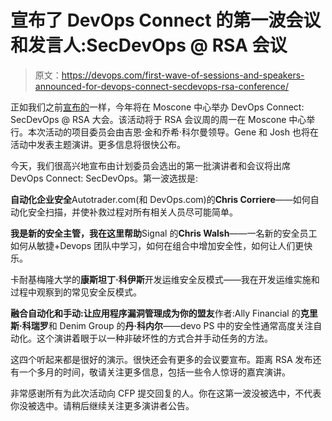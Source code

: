 # 宣布了 DevOps Connect 的第一波会议和发言人:SecDevOps @ RSA 会议

> 原文：<https://devops.com/first-wave-of-sessions-and-speakers-announced-for-devops-connect-secdevops-rsa-conference/>

正如我们之前[宣布的](https://devops.com/news/devops-connect-secops-edition-spotlights-intersection-devops-information-security/)一样，今年将在 Moscone 中心举办 DevOps Connect: SecDevOps @ RSA 大会。该活动将于 RSA 会议周的周一在 Moscone 中心举行。本次活动的项目委员会由吉恩·金和乔希·科尔曼领导。Gene 和 Josh 也将在活动中发表主题演讲。更多信息将很快公布。

今天，我们很高兴地宣布由计划委员会选出的第一批演讲者和会议将出席 DevOps Connect: SecDevOps。第一波选拔是:

**自动化企业安全**Autotrader.com(和 DevOps.com)的**Chris Corriere**——如何自动化安全扫描，并使补救过程对所有相关人员尽可能简单。

**我是新的安全主管，我在这里帮助**Signal 的**Chris Walsh**——一名新的安全员工如何从敏捷+Devops 团队中学习，如何在组合中增加安全性，如何让人们更快乐。

卡耐基梅隆大学的**康斯坦丁·科伊斯**开发运维安全反模式——我在开发运维实施和过程中观察到的常见安全反模式。

**融合自动化和手动:让应用程序漏洞管理成为你的盟友**作者:Ally Financial 的**克里斯·科瑞罗**和 Denim Group 的**丹·科内尔**——devo PS 中的安全性通常高度关注自动化。这个演讲着眼于以一种非破坏性的方式合并手动任务的方法。

这四个听起来都是很好的演示。很快还会有更多的会议要宣布。距离 RSA 发布还有一个多月的时间，敬请关注更多信息，包括一些令人惊讶的嘉宾演讲。

非常感谢所有为此次活动向 CFP 提交回复的人。你在这第一波没被选中，不代表你没被选中。请稍后继续关注更多演讲者公告。